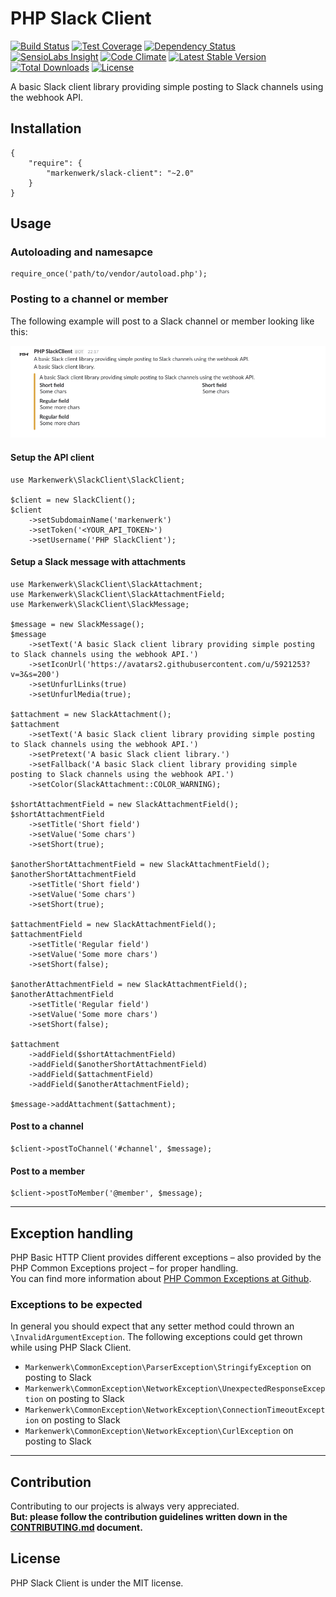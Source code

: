 # PHP Slack Client

[![Build Status](https://travis-ci.org/markenwerk/php-slack-client.svg?branch=master)](https://travis-ci.org/markenwerk/php-slack-client)
[![Test Coverage](https://codeclimate.com/github/markenwerk/php-slack-client/badges/coverage.svg)](https://codeclimate.com/github/markenwerk/php-slack-client/coverage)
[![Dependency Status](https://www.versioneye.com/user/projects/5728e2a8a0ca35005083fb90/badge.svg)](https://www.versioneye.com/user/projects/5728e2a8a0ca35005083fb90)
[![SensioLabs Insight](https://img.shields.io/sensiolabs/i/e08adabd-a550-4934-b011-24c006af3f7d.svg)](https://insight.sensiolabs.com/projects/e08adabd-a550-4934-b011-24c006af3f7d)
[![Code Climate](https://codeclimate.com/github/markenwerk/php-slack-client/badges/gpa.svg)](https://codeclimate.com/github/markenwerk/php-slack-client)
[![Latest Stable Version](https://poser.pugx.org/markenwerk/slack-client/v/stable)](https://packagist.org/packages/markenwerk/slack-client)
[![Total Downloads](https://poser.pugx.org/markenwerk/slack-client/downloads)](https://packagist.org/packages/markenwerk/slack-client)
[![License](https://poser.pugx.org/markenwerk/slack-client/license)](https://packagist.org/packages/markenwerk/slack-client)

A basic Slack client library providing simple posting to Slack channels using the webhook API.

## Installation

```{json}
{
   	"require": {
        "markenwerk/slack-client": "~2.0"
    }
}
```

## Usage

### Autoloading and namesapce

```{php}  
require_once('path/to/vendor/autoload.php');
```

### Posting to a channel or member

The following example will post to a Slack channel or member looking like this: 

![Slack Example Post](example-post.png "Slack Example Post")

#### Setup the API client

```{php}
use Markenwerk\SlackClient\SlackClient;

$client = new SlackClient();
$client
	->setSubdomainName('markenwerk')
	->setToken('<YOUR_API_TOKEN>')
	->setUsername('PHP SlackClient');
```

#### Setup a Slack message with attachments

```{php}
use Markenwerk\SlackClient\SlackAttachment;
use Markenwerk\SlackClient\SlackAttachmentField;
use Markenwerk\SlackClient\SlackMessage;

$message = new SlackMessage();
$message
	->setText('A basic Slack client library providing simple posting to Slack channels using the webhook API.')
	->setIconUrl('https://avatars2.githubusercontent.com/u/5921253?v=3&s=200')
	->setUnfurlLinks(true)
	->setUnfurlMedia(true);

$attachment = new SlackAttachment();
$attachment
	->setText('A basic Slack client library providing simple posting to Slack channels using the webhook API.')
	->setPretext('A basic Slack client library.')
	->setFallback('A basic Slack client library providing simple posting to Slack channels using the webhook API.')
	->setColor(SlackAttachment::COLOR_WARNING);

$shortAttachmentField = new SlackAttachmentField();
$shortAttachmentField
	->setTitle('Short field')
	->setValue('Some chars')
	->setShort(true);

$anotherShortAttachmentField = new SlackAttachmentField();
$anotherShortAttachmentField
	->setTitle('Short field')
	->setValue('Some chars')
	->setShort(true);

$attachmentField = new SlackAttachmentField();
$attachmentField
	->setTitle('Regular field')
	->setValue('Some more chars')
	->setShort(false);

$anotherAttachmentField = new SlackAttachmentField();
$anotherAttachmentField
	->setTitle('Regular field')
	->setValue('Some more chars')
	->setShort(false);

$attachment
	->addField($shortAttachmentField)
	->addField($anotherShortAttachmentField)
	->addField($attachmentField)
	->addField($anotherAttachmentField);

$message->addAttachment($attachment);
```

#### Post to a channel

```{php}
$client->postToChannel('#channel', $message);
```

#### Post to a member

```{php}
$client->postToMember('@member', $message);
```

---

## Exception handling

PHP Basic HTTP Client provides different exceptions – also provided by the PHP Common Exceptions project – for proper handling.  
You can find more information about [PHP Common Exceptions at Github](https://github.com/markenwerk/php-common-exceptions).

### Exceptions to be expected

In general you should expect that any setter method could thrown an `\InvalidArgumentException`. The following exceptions could get thrown while using PHP Slack Client.

- `Markenwerk\CommonException\ParserException\StringifyException` on posting to Slack
- `Markenwerk\CommonException\NetworkException\UnexpectedResponseException` on posting to Slack
- `Markenwerk\CommonException\NetworkException\ConnectionTimeoutException` on posting to Slack
- `Markenwerk\CommonException\NetworkException\CurlException` on posting to Slack

---

## Contribution

Contributing to our projects is always very appreciated.  
**But: please follow the contribution guidelines written down in the [CONTRIBUTING.md](https://github.com/markenwerk/php-slack-client/blob/master/CONTRIBUTING.md) document.**

## License

PHP Slack Client is under the MIT license.
